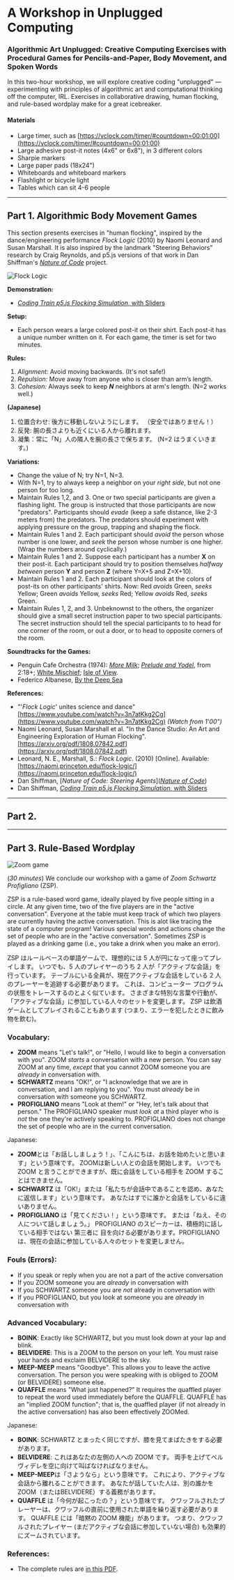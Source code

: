 # A Workshop in Unplugged Computing

### Algorithmic Art Unplugged: Creative Computing Exercises with Procedural Games for Pencils-and-Paper, Body Movement, and Spoken Words

In this two-hour workshop, we will explore creative coding "unplugged" — experimenting with principles of algorithmic art and computational thinking off the computer, IRL. Exercises in collaborative drawing, human flocking, and rule-based wordplay make for a great icebreaker. 

#### Materials

* Large timer, such as [https://vclock.com/timer/#countdown=00:01:00](https://vclock.com/timer/#countdown=00:01:00)
* Large adhesive post-it notes (4x6" or 6x8"), in 3 different colors
* Sharpie markers
* Large paper pads (18x24")
* Whiteboards and whiteboard markers
* Flashlight or bicycle light
* Tables which can sit 4-6 people



---

## Part 1. Algorithmic Body Movement Games


This section presents exercises in "human flocking", inspired by the dance/engineering performance *Flock Logic* (2010) by Naomi Leonard and Susan Marshall. It is also inspired by the landmark "Steering Behaviors" research by Craig Reynolds, and p5.js versions of that work in Dan Shiffman's [*Nature of Code*](https://thecodingtrain.com/tracks/the-nature-of-code-2/noc/5-autonomous-agents/1-steering-agents) project. 

![Flock Logic](images/flock-logic.jpg)

**Demonstration:**

* [*Coding Train p5.js Flocking Simulation*, with Sliders](https://editor.p5js.org/codingtrain/sketches/ry4XZ8OkN)

**Setup:** 

* Each person wears a large colored post-it on their shirt. Each post-it has a unique number written on it. For each game, the timer is set for two minutes. 

**Rules:**

1. *Alignment:* Avoid moving backwards. (It's not safe!)
2. *Repulsion:* Move away from anyone who is closer than arm’s length.
3. *Cohesion:* Always seek to keep ***N*** neighbors at arm's length. (N=2 works well.)

**(Japanese)**

1. 位置合わせ: 後方に移動しないようにします。 （安全ではありません！）
2. 反発: 腕の長さよりも近くにいる人から離れます。
3. 凝集：常に「N」人の隣人を腕の長さで保ちます。 (N=2 はうまくいきます。)

**Variations:**

* Change the value of N; try N=1, N=3.
* With N=1, try to always keep a neighbor on your *right side*, but not one person for too long.
* Maintain Rules 1,2, and 3. One or two special participants are given a flashing light. The group is instructed that those participants are now "predators". Participants should *evade* (keep a safe distance, like 2-3 meters from) the predators. The predators should experiment with applying pressure on the group, trapping and shaping the flock.
* Maintain Rules 1 and 2. Each participant should *avoid* the person whose number is one lower, and *seek* the person whose number is one higher. (Wrap the numbers around cyclically.)
* Maintain Rules 1 and 2. Suppose each participant has a number **X** on their post-it. Each participant should try to position themselves *halfway between* person **Y** and person **Z** (where Y=X+5 and Z=X+10).
* Maintain Rules 1 and 2. Each participant should look at the colors of post-its on other participants' shirts. Now: Red *avoids* Green, *seeks* Yellow; Green *avoids* Yellow, *seeks* Red; Yellow *avoids* Red, *seeks* Green.
* Maintain Rules 1, 2, and 3. Unbeknownst to the others, the organizer should give a small secret instruction paper to two special participants. The secret instruction should tell the special participants to to head for one corner of the room, or out a door, or to head to opposite corners of the room.

**Soundtracks for the Games:**

* Penguin Cafe Orchestra (1974): [*More Milk*](https://www.youtube.com/watch?v=ucYJMT65iSQ); [*Prelude and Yodel*](https://www.youtube.com/watch?v=vX_VktuqQOU), from 2:18+; [White Mischief](https://www.youtube.com/watch?v=rWVuJOjej9Q); [Isle of View](https://www.youtube.com/watch?v=RDqDFZHBbVA).
* Federico Albanese, [By the Deep Sea](https://www.youtube.com/watch?v=E0tiGN4pVXs)

**References:** 

* "'*Flock Logic*' unites science and dance" [https://www.youtube.com/watch?v=3n7atKkg2Cg](https://www.youtube.com/watch?v=3n7atKkg2Cg) *(Watch from 1'00")*
* Naomi Leonard, Susan Marshall et al. "In the Dance Studio: An Art and Engineering Exploration of Human Flocking". [https://arxiv.org/pdf/1808.07842.pdf](https://arxiv.org/pdf/1808.07842.pdf)
* Leonard, N. E., Marshall, S.: *Flock Logic*. (2010) [Online]. Available:
[https://naomi.princeton.edu/flock-logic/](https://naomi.princeton.edu/flock-logic/)
* Dan Shiffman, [*Nature of Code: Steering Agents*]([*Nature of Code*](https://thecodingtrain.com/tracks/the-nature-of-code-2/noc/5-autonomous-agents/1-steering-agents))
* Dan Shiffman, [*Coding Train p5.js Flocking Simulation*, with Sliders](https://editor.p5js.org/codingtrain/sketches/ry4XZ8OkN)



---

## Part 2. 


--- 

## Part 3. Rule-Based Wordplay

![Zoom game](images/zoom_schwartz.jpg)

(*30 minutes*) We conclude our workshop with a game of *Zoom Schwartz Profigliano* (ZSP). 

ZSP is a rule-based word game, ideally played by five people sitting in a circle. At any given time, two of the five players are in the "active conversation". Everyone at the table must keep track of which two players are currently having the active conversation. This is alot like tracing the state of a computer program! Various special words and actions change the set of people who are in the "active conversation". Sometimes ZSP is played as a drinking game (i.e., you take a drink when you make an error). 

ZSP はルールベースの単語ゲームで、理想的には 5 人が円になって座ってプレイします。 いつでも、5 人のプレイヤーのうち 2 人が「アクティブな会話」を行っています。 テーブルにいる全員が、現在アクティブな会話をしている 2 人のプレーヤーを追跡する必要があります。 これは、コンピューター プログラムの状態をトレースするのとよく似ています。 さまざまな特別な言葉や行動が、「アクティブな会話」に参加している人々のセットを変更します。 ZSP は飲酒ゲームとしてプレイされることもあります (つまり、エラーを犯したときに飲み物を飲む)。

### Vocabulary:

* **ZOOM** means "Let's talk!", or "Hello, I would like to begin a conversation with you". ZOOM *starts* a conversation with a new person. You can say ZOOM at any time, *except* that you cannot ZOOM someone you are *already* in conversation with.
* **SCHWARTZ** means "OK!", or "I acknowledge that we are in conversation, and I am replying to you". You must *already* be in conversation with someone you SCHWARTZ.
* **PROFIGLIANO** means "Look at them!" or "Hey, let's talk about that person." The PROFIGLIANO speaker must *look at* a third player who is *not* the one they're actively speaking to. PROFIGLIANO does not change the set of people who are in the current conversation.

Japanese:

* **ZOOM**とは「お話ししましょう！」、「こんにちは、お話を始めたいと思います」という意味です。 ZOOMは新しい人との会話を開始します。 いつでも ZOOM と言うことができますが、既に会話をしている相手を ZOOM することはできません。
* **SCHWARTZ** は「OK!」または「私たちが会話中であることを認め、あなたに返信します」という意味です。 あなたはすでに誰かと会話をしているに違いありません。
* **PROFIGLIANO** は「見てください！」という意味です。 または「ねえ、その人について話しましょう。」 PROFIGLIANO のスピーカーは、積極的に話している相手ではない 第三者に 目を向ける必要があります。PROFIGLIANO は、現在の会話に参加している人々のセットを変更しません。

### Fouls (Errors):

* If you speak or reply when you are not a part of the active conversation
* If you ZOOM someone you are *already* in conversation with
* If you SCHWARTZ someone you are *not* already in conversation with
* If you PROFIGLIANO, but you look at someone you are *already* in conversation with 

### Advanced Vocabulary:

* **BOINK**: Exactly like SCHWARTZ, but you must look down at your lap and blink.
* **BELVIDERE**: This is a ZOOM to the person on your left. You must raise your hands and exclaim BELVIDERE to the sky.
* **MEEP-MEEP** means "Goodbye". This allows you to leave the active conversation. The person you were speaking with is obliged to ZOOM (or BELVIDERE) someone else. 
* **QUAFFLE** means "What just happened?" It requires the quaffled player to repeat the word used immediately before the QUAFFLE. QUAFFLE has an "implied ZOOM function"; that is, the quaffled player (if not already in the active conversation) has also been effectively ZOOMed.

Japanese:

* **BOINK**: SCHWARTZ とまったく同じですが、膝を見てまばたきをする必要があります。
* **BELVIDERE**: これはあなたの左側の人への ZOOM です。 両手を上げてベルヴィデレを空に向けて叫ばなければなりません。
* **MEEP-MEEP**は「さようなら」という意味です。 これにより、アクティブな会話から離れることができます。 あなたが話していた人は、別の誰かをZOOM（またはBELVIDERE）する義務があります。
* **QUAFFLE** は「今何が起こったの？」という意味です。 クワッフルされたプレーヤーは、クワッフルの直前に使用された単語を繰り返す必要があります。 QUAFFLE には「暗黙の ZOOM 機能」があります。 つまり、クワッフルされたプレイヤー (まだアクティブな会話に参加していない場合) も効果的にズームされています。

### References:

* The complete rules are [in this PDF](resources/ZSP-Rules-2012.pdf).


